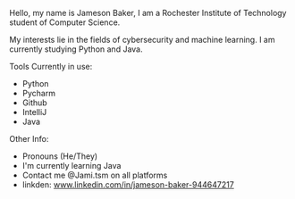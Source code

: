 Hello, my name is Jameson Baker, I am a Rochester Institute of Technology student of Computer Science.

My interests lie in the fields of cybersecurity and machine learning. I am currently studying Python and Java.

Tools Currently in use:
  - Python
  - Pycharm
  - Github
  - IntelliJ
  - Java

Other Info:
  - Pronouns (He/They)
  - I'm currently learning Java
  - Contact me @Jami.tsm on all platforms
  - linkden: www.linkedin.com/in/jameson-baker-944647217

<!---
Jami-tsm/Jami-tsm is a ✨ special ✨ repository because its `README.md` (this file) appears on your GitHub profile.
You can click the Preview link to take a look at your changes.
--->
